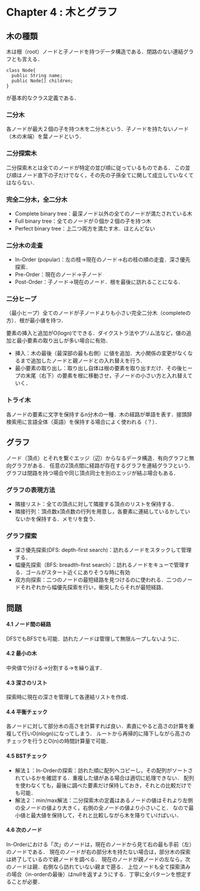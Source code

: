 # Chapter 4 : 木とグラフ

## 木の種類
木は根（root）ノードと子ノードを持つデータ構造である．閉路のない連結グラフとも言える．
```
class Node{
  public String name;
  public Node[] children;
}
```
が基本的なクラス定義である．

### 二分木
各ノードが最大２個の子を持つ木を二分木という．子ノードを持たないノード（木の末端）を葉ノードという．

### 二分探索木
二分探索木とは全てのノードが特定の並び順に従っているものである．
この並び順はノード直下の子だけでなく，その先の子孫全てに関して成立していなくてはならない．

### 完全二分木，全二分木
- Complete binary tree：最深ノード以外の全てのノードが満たされている木
- Full binary tree：全てのノードが０個か２個の子を持つ木
- Perfect binary tree：上二つ両方を満たす木．ほとんどない

### 二分木の走査
- In-Order (popular)：左の枝→現在のノード→右の枝の順の走査．深さ優先探索．
- Pre-Order：現在のノード→子ノード
- Post-Order：子ノード→現在のノード．根を最後に訪れることになる．

### 二分ヒープ
（最小ヒープ）全てのノードが子ノードよりも小さい完全二分木（completeの方）．根が最小値を持つ．

要素の挿入と追加がO(logn)でできる．ダイクストラ法やプリム法など，値の追加と最小要素の取り出しが多い場合に有効．
- 挿入：木の最後（最深部の最も右側）に値を追加．大小関係の変更がなくなるまで追加したノードと親ノードとの入れ替えを行う．
- 最小要素の取り出し：取り出し自体は根の要素を取り出すだけ．その後ヒープの末尾（右下）の要素を根に移動させ，子ノードの小さい方と入れ替えていく．

### トライ木
各ノードの要素に文字を保持するn分木の一種．木の経路が単語を表す．接頭辞検索用に言語全体（英語）を保持する場合によく使われる（？）．

## グラフ
ノード（頂点）とそれを繋ぐエッジ（辺）からなるデータ構造．有向グラフと無向グラフがある．
任意の2頂点間に経路が存在するグラフを連結グラフという．
グラフは閉路を持つ場合や同じ頂点同士を別のエッジが結ぶ場合もある．

### グラフの表現方法
- 隣接リスト：全ての頂点に対して隣接する頂点のリストを保持する．
- 隣接行列：頂点数x頂点数の行列を用意し，各要素に連結しているかしていないかを保持する．メモリを食う．

### グラフ探索
- 深さ優先探索(DFS: depth-first search)：訪れるノードをスタックして管理する．
- 幅優先探索（BFS: breadth-first search）：訪れるノードをキューで管理する．ゴールがスタート近くにありそうな時に有効
- 双方向探索：二つのノードの最短経路を見つけるのに使われる．二つのノードそれぞれから幅優先探索を行い，衝突したらそれが最短経路．

## 問題
#### 4.1 ノード間の経路
DFSでもBFSでも可能．訪れたノードは管理して無限ループしないように．

#### 4.2 最小の木
中央値で分ける→分割する→を繰り返す．

#### 4.3 深さのリスト
探索時に現在の深さを管理して各連結リストを作成．

#### 4.4 平衡チェック
各ノードに対して部分木の高さを計算すれば良い．素直にやると高さの計算を重複して行いO(nlogn)になってしまう．
ルートから再帰的に降下しながら高さのチェックを行うとO(n)の時間計算量で可能．

#### 4.5 BSTチェック
- 解法１：In-Orderの探索：訪れた順に配列へコピーし，その配列がソートされているかを確認する．重複した値がある場合は適切に処理できない．
配列を使わなくても，最後に調べた要素だけ保持しておき，それとの比較だけでも可能．
- 解法２：min/max解法：二分探索木の定義はあるノードの値はそれより左側の全ノードの値より大きく，右側の全ノードの値より小さいこと．
なので最小値と最大値を保持して，それと比較しながら木を降りていけばいい．

#### 4.6 次のノード
In-Orderにおける「次」のノードは，現在のノードから見て右の最も手前（左）のノードである．
現在のノードが右の部分木を持たない場合は，部分木の探索は終了しているので親ノードを調べる．
現在のノードが親ノードの左なら，次のノードは親．右側なら訪れていない親まで遡る．
上位ノードも全て探索済みの場合（in-orderの最後）はnullを返すようにする．丁寧に全パターンを想定することが必要．
